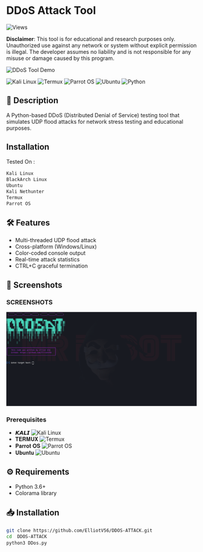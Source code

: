 # DDoS Attack Tool

![Views](https://komarev.com/ghpvc/?username=ElliotV56&repo=DDoS-Tool&label=PROJECT+VIEWS&color=red&style=flat-square)

**Disclaimer**: This tool is for educational and research purposes only. Unauthorized use against any network or system without explicit permission is illegal. The developer assumes no liability and is not responsible for any misuse or damage caused by this program.


![DDoS Tool Demo](https://media1.giphy.com/media/v1.Y2lkPTc5MGI3NjExenc4ZWw2N2w1d2VzYnUzc3NwcTRqbDdrb2R2NmlsYmJ5ZnBsNGdsaiZlcD12MV9pbnRlcm5hbF9naWZfYnlfaWQmY3Q9Zw/5YcpdtrcwIARW/giphy.gif)



![Kali Linux](https://img.shields.io/badge/Kali_Linux-557C94?style=for-the-badge&logo=kali-linux&logoColor=white)
![Termux](https://img.shields.io/badge/Termux-000000?style=for-the-badge&logo=termux&logoColor=white)
![Parrot OS](https://img.shields.io/badge/Parrot_OS-FF6600?style=for-the-badge&logo=parrotos&logoColor=white)
![Ubuntu](https://img.shields.io/badge/Ubuntu-E95420?style=for-the-badge&logo=ubuntu&logoColor=white)
![Python](https://img.shields.io/badge/Python-3.x-blue)  


## 📝 Description
A Python-based DDoS (Distributed Denial of Service) testing tool that simulates UDP flood attacks for network stress testing and educational purposes.


## Installation  
Tested On :

    Kali Linux
    BlackArch Linux
    Ubuntu
    Kali Nethunter
    Termux 
    Parrot OS


## 🛠️ Features
- Multi-threaded UDP flood attack
- Cross-platform (Windows/Linux)
- Color-coded console output
- Real-time attack statistics
- CTRL+C graceful termination

## 📸 Screenshots  

### **SCREENSHOTS**  
![WCRACK](DDOS.png)  




### Prerequisites  
- 𝙆𝘼𝙇𝙄 ![Kali Linux](https://img.shields.io/badge/Kali_Linux-557C94?style=for-the-badge&logo=kali-linux&logoColor=white)
- 𝐓𝐄𝐑𝐌𝐔𝐗 ![Termux](https://img.shields.io/badge/Termux-000000?style=for-the-badge&logo=termux&logoColor=white)
-  𝐏𝐚𝐫𝐫𝐨𝐭 𝐎𝐒 ![Parrot OS](https://img.shields.io/badge/Parrot_OS-FF6600?style=for-the-badge&logo=parrotos&logoColor=white)
-  𝐔𝐛𝐮𝐧𝐭𝐮 ![Ubuntu](https://img.shields.io/badge/Ubuntu-E95420?style=for-the-badge&logo=ubuntu&logoColor=white)



## ⚙️ Requirements
- Python 3.6+
- Colorama library

## 📥 Installation
```bash
git clone https://github.com/ElliotV56/DDOS-ATTACK.git
cd  DDOS-ATTACK
python3 DDos.py
